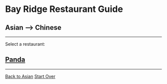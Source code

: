 # Bay Ridge Restaurant Guide
## Asian --> Chinese
---
Select a restaurant:
## [Panda](https://www.pandabrooklyn.com/)
---
[Back to Asian](./asian.md)
[Start Over](../home.md)